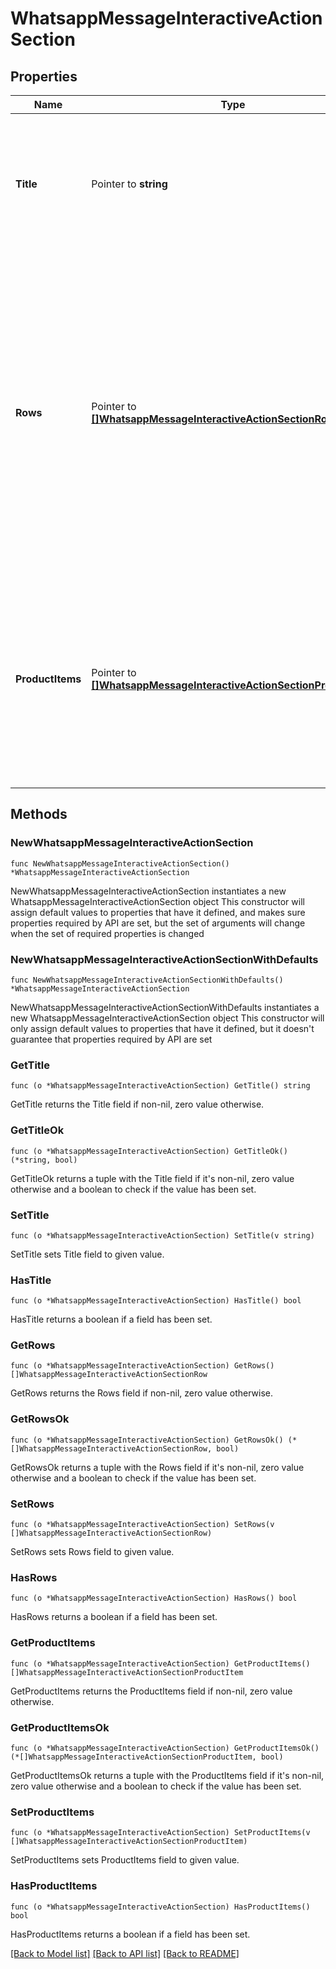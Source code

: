 # WhatsappMessageInteractiveActionSection

## Properties

Name | Type | Description | Notes
------------ | ------------- | ------------- | -------------
**Title** | Pointer to **string** | **Required if the message has more than one section.** Title of the section. Maximum length: 24 characters. | [optional] 
**Rows** | Pointer to [**[]WhatsappMessageInteractiveActionSectionRow**](WhatsappMessageInteractiveActionSectionRow.md) | Contains a list of rows. You can have a total of 10 rows across your sections. Each row must have a title (Maximum length: 24 characters) and an ID (Maximum length: 200 characters). You can add a description (Maximum length: 72 characters), but it is optional. | [optional] 
**ProductItems** | Pointer to [**[]WhatsappMessageInteractiveActionSectionProductItem**](WhatsappMessageInteractiveActionSectionProductItem.md) | Required for Multi-Product Messages. Array of product objects. There is a minimum of 1 product per section and a maximum of 30 products across all sections. | [optional] 

## Methods

### NewWhatsappMessageInteractiveActionSection

`func NewWhatsappMessageInteractiveActionSection() *WhatsappMessageInteractiveActionSection`

NewWhatsappMessageInteractiveActionSection instantiates a new WhatsappMessageInteractiveActionSection object
This constructor will assign default values to properties that have it defined,
and makes sure properties required by API are set, but the set of arguments
will change when the set of required properties is changed

### NewWhatsappMessageInteractiveActionSectionWithDefaults

`func NewWhatsappMessageInteractiveActionSectionWithDefaults() *WhatsappMessageInteractiveActionSection`

NewWhatsappMessageInteractiveActionSectionWithDefaults instantiates a new WhatsappMessageInteractiveActionSection object
This constructor will only assign default values to properties that have it defined,
but it doesn't guarantee that properties required by API are set

### GetTitle

`func (o *WhatsappMessageInteractiveActionSection) GetTitle() string`

GetTitle returns the Title field if non-nil, zero value otherwise.

### GetTitleOk

`func (o *WhatsappMessageInteractiveActionSection) GetTitleOk() (*string, bool)`

GetTitleOk returns a tuple with the Title field if it's non-nil, zero value otherwise
and a boolean to check if the value has been set.

### SetTitle

`func (o *WhatsappMessageInteractiveActionSection) SetTitle(v string)`

SetTitle sets Title field to given value.

### HasTitle

`func (o *WhatsappMessageInteractiveActionSection) HasTitle() bool`

HasTitle returns a boolean if a field has been set.

### GetRows

`func (o *WhatsappMessageInteractiveActionSection) GetRows() []WhatsappMessageInteractiveActionSectionRow`

GetRows returns the Rows field if non-nil, zero value otherwise.

### GetRowsOk

`func (o *WhatsappMessageInteractiveActionSection) GetRowsOk() (*[]WhatsappMessageInteractiveActionSectionRow, bool)`

GetRowsOk returns a tuple with the Rows field if it's non-nil, zero value otherwise
and a boolean to check if the value has been set.

### SetRows

`func (o *WhatsappMessageInteractiveActionSection) SetRows(v []WhatsappMessageInteractiveActionSectionRow)`

SetRows sets Rows field to given value.

### HasRows

`func (o *WhatsappMessageInteractiveActionSection) HasRows() bool`

HasRows returns a boolean if a field has been set.

### GetProductItems

`func (o *WhatsappMessageInteractiveActionSection) GetProductItems() []WhatsappMessageInteractiveActionSectionProductItem`

GetProductItems returns the ProductItems field if non-nil, zero value otherwise.

### GetProductItemsOk

`func (o *WhatsappMessageInteractiveActionSection) GetProductItemsOk() (*[]WhatsappMessageInteractiveActionSectionProductItem, bool)`

GetProductItemsOk returns a tuple with the ProductItems field if it's non-nil, zero value otherwise
and a boolean to check if the value has been set.

### SetProductItems

`func (o *WhatsappMessageInteractiveActionSection) SetProductItems(v []WhatsappMessageInteractiveActionSectionProductItem)`

SetProductItems sets ProductItems field to given value.

### HasProductItems

`func (o *WhatsappMessageInteractiveActionSection) HasProductItems() bool`

HasProductItems returns a boolean if a field has been set.


[[Back to Model list]](../README.md#documentation-for-models) [[Back to API list]](../README.md#documentation-for-api-endpoints) [[Back to README]](../README.md)
